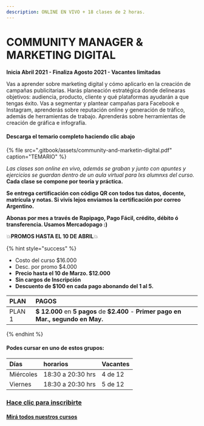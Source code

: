 ```yaml
---
description: ONLINE EN VIVO + 18 clases de 2 horas.
---
```


# COMMUNITY MANAGER & MARKETING DIGITAL

**Inicia Abril 2021 - Finaliza Agosto 2021 - Vacantes limitadas**

Vas a aprender sobre marketing digital y cómo aplicarlo en la creación de campañas publicitarias. Harás planeación estratégica donde delinearas objetivos: audiencia, producto, cliente y qué plataformas ayudarán a que tengas éxito. Vas a segmentar y plantear campañas para Facebook e Instagram, aprenderás sobre reputación online y generación de tráfico, además de herramientas de trabajo. Aprenderás sobre herramientas de creación de gráfica e infografía.

#### Descarga el temario completo haciendo clic abajo

{% file src=".gitbook/assets/community-and-marketin-digital.pdf" caption="TEMARIO" %}

_Las clases son online en vivo, además se graban y  junto con apuntes y ejercicios se guardan dentro de un aula virtual para lxs alumnxs del curso._ **Cada clase se compone por teoría y práctica.** 

**Se entrega certificación con código QR con todos tus datos, docente, matrícula y notas. Si vivís lejos enviamos la certificación por correo Argentino.** 

**Abonas por mes a través de Rapipago, Pago Fácil, crédito, débito ó transferencia. Usamos Mercadopago :\)** 

💥**PROMOS HASTA EL 10 DE ABRIL**💥 

{% hint style="success" %}
* Costo del curso $16.000
* Desc. por promo $4.000
* **Precio hasta el 10 de Marzo. $12.000**
* **Sin cargos de Inscripción**
* **Descuento de $100 en cada pago abonando del 1 al 5.** 

| PLAN | PAGOS |
| :--- | :--- |
| PLAN 1 | **$ 12.000** en **5 pagos** de **$2.400** - **Primer pago en Mar., segundo en May.** |
{% endhint %}

#### Podes cursar en uno de estos grupos:

| Días | horarios | Vacantes |
| :--- | :--- | :--- |
| Miércoles | 18:30 a 20:30 hrs | 4 de 12 |
| Viernes | 18:30 a 20:30 hrs | 5 de 12 |

### [Hace clic para inscribirte](http://wa.me/5491164622877?text=Me%20interesa%20el%20curso%20de%20Community%20Manager)

#### [Mirá todos nuestros cursos](./)

